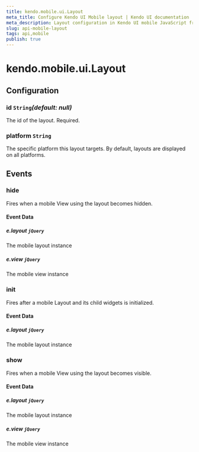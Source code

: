 ```yaml
---
title: kendo.mobile.ui.Layout
meta_title: Configure Kendo UI Mobile layout | Kendo UI documentation
meta_description: Layout configuration in Kendo UI mobile JavaScript framework, supported methods to control behavior, events that hide and initialize child widgets.
slug: api-mobile-layout
tags: api,mobile
publish: true
---
```


# kendo.mobile.ui.Layout

## Configuration

### id `String`*(default: null)*

 The id of the layout. Required.

### platform `String`

 The specific platform this layout targets. By default, layouts are displayed
on all platforms.

## Events

### hide

Fires when a mobile View using the layout becomes hidden.

#### Event Data

##### e.layout `jQuery`

The mobile layout instance

##### e.view `jQuery`

The mobile view instance

### init

Fires after a mobile Layout and its child widgets is initialized.

#### Event Data

##### e.layout `jQuery`

The mobile layout instance

### show

Fires when a mobile View using the layout becomes visible.

#### Event Data

##### e.layout `jQuery`

The mobile layout instance

##### e.view `jQuery`

The mobile view instance

